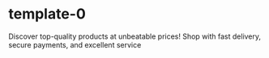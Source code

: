 # template-0
Discover top-quality products at unbeatable prices! Shop with fast delivery, secure payments, and excellent service
